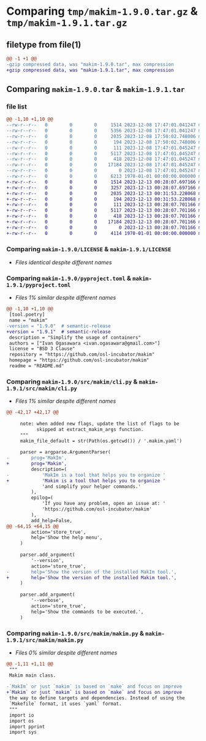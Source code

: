 # Comparing `tmp/makim-1.9.0.tar.gz` & `tmp/makim-1.9.1.tar.gz`

## filetype from file(1)

```diff
@@ -1 +1 @@
-gzip compressed data, was "makim-1.9.0.tar", max compression
+gzip compressed data, was "makim-1.9.1.tar", max compression
```

## Comparing `makim-1.9.0.tar` & `makim-1.9.1.tar`

### file list

```diff
@@ -1,10 +1,10 @@
--rw-r--r--   0        0        0     1514 2023-12-08 17:47:01.041247 makim-1.9.0/LICENSE
--rw-r--r--   0        0        0     5356 2023-12-08 17:47:01.041247 makim-1.9.0/README.md
--rw-r--r--   0        0        0     2035 2023-12-08 17:50:02.748006 makim-1.9.0/pyproject.toml
--rw-r--r--   0        0        0      194 2023-12-08 17:50:02.748006 makim-1.9.0/src/makim/__init__.py
--rw-r--r--   0        0        0      111 2023-12-08 17:47:01.045247 makim-1.9.0/src/makim/__main__.py
--rw-r--r--   0        0        0     5117 2023-12-08 17:47:01.045247 makim-1.9.0/src/makim/cli.py
--rw-r--r--   0        0        0      418 2023-12-08 17:47:01.045247 makim-1.9.0/src/makim/errors.py
--rw-r--r--   0        0        0    17184 2023-12-08 17:47:01.045247 makim-1.9.0/src/makim/makim.py
--rw-r--r--   0        0        0        0 2023-12-08 17:47:01.045247 makim-1.9.0/src/makim/py.typed
--rw-r--r--   0        0        0     6213 1970-01-01 00:00:00.000000 makim-1.9.0/PKG-INFO
+-rw-r--r--   0        0        0     1514 2023-12-13 00:28:07.697166 makim-1.9.1/LICENSE
+-rw-r--r--   0        0        0     3257 2023-12-13 00:28:07.697166 makim-1.9.1/README.md
+-rw-r--r--   0        0        0     2035 2023-12-13 00:31:53.228068 makim-1.9.1/pyproject.toml
+-rw-r--r--   0        0        0      194 2023-12-13 00:31:53.228068 makim-1.9.1/src/makim/__init__.py
+-rw-r--r--   0        0        0      111 2023-12-13 00:28:07.701166 makim-1.9.1/src/makim/__main__.py
+-rw-r--r--   0        0        0     5117 2023-12-13 00:28:07.701166 makim-1.9.1/src/makim/cli.py
+-rw-r--r--   0        0        0      418 2023-12-13 00:28:07.701166 makim-1.9.1/src/makim/errors.py
+-rw-r--r--   0        0        0    17184 2023-12-13 00:28:07.701166 makim-1.9.1/src/makim/makim.py
+-rw-r--r--   0        0        0        0 2023-12-13 00:28:07.701166 makim-1.9.1/src/makim/py.typed
+-rw-r--r--   0        0        0     4114 1970-01-01 00:00:00.000000 makim-1.9.1/PKG-INFO
```

### Comparing `makim-1.9.0/LICENSE` & `makim-1.9.1/LICENSE`

 * *Files identical despite different names*

### Comparing `makim-1.9.0/pyproject.toml` & `makim-1.9.1/pyproject.toml`

 * *Files 1% similar despite different names*

```diff
@@ -1,10 +1,10 @@
 [tool.poetry]
 name = "makim"
-version = "1.9.0"  # semantic-release
+version = "1.9.1"  # semantic-release
 description = "Simplify the usage of containers"
 authors = ["Ivan Ogasawara <ivan.ogasawara@gmail.com>"]
 license = "BSD 3 Clause"
 repository = "https://github.com/osl-incubator/makim"
 homepage = "https://github.com/osl-incubator/makim"
 readme = "README.md"
```

### Comparing `makim-1.9.0/src/makim/cli.py` & `makim-1.9.1/src/makim/cli.py`

 * *Files 1% similar despite different names*

```diff
@@ -42,17 +42,17 @@
 
     note: when added new flags, update the list of flags to be
           skipped at extract_makim_args function.
     """
     makim_file_default = str(Path(os.getcwd()) / '.makim.yaml')
 
     parser = argparse.ArgumentParser(
-        prog='MakIm',
+        prog='Makim',
         description=(
-            'MakIm is a tool that helps you to organize '
+            'Makim is a tool that helps you to organize '
             'and simplify your helper commands.'
         ),
         epilog=(
             'If you have any problem, open an issue at: '
             'https://github.com/osl-incubator/makim'
         ),
         add_help=False,
@@ -64,15 +64,15 @@
         action='store_true',
         help='Show the help menu',
     )
 
     parser.add_argument(
         '--version',
         action='store_true',
-        help='Show the version of the installed MakIm tool.',
+        help='Show the version of the installed Makim tool.',
     )
 
     parser.add_argument(
         '--verbose',
         action='store_true',
         help='Show the commands to be executed.',
     )
```

### Comparing `makim-1.9.0/src/makim/makim.py` & `makim-1.9.1/src/makim/makim.py`

 * *Files 0% similar despite different names*

```diff
@@ -1,11 +1,11 @@
 """
 Makim main class.
 
-`MakIm` or just `makim` is based on `make` and focus on improve
+`Makim` or just `makim` is based on `make` and focus on improve
 the way to define targets and dependencies. Instead of using the
 `Makefile` format, it uses `yaml` format.
 """
 import io
 import os
 import pprint
 import sys
```

